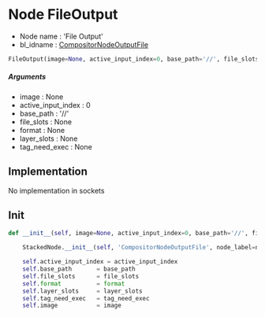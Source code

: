 # Node FileOutput

- Node name : 'File Output'
- bl_idname : [CompositorNodeOutputFile](https://docs.blender.org/api/current/bpy.types.{bl_idname}.html)


``` python
FileOutput(image=None, active_input_index=0, base_path='//', file_slots=None, format=None, layer_slots=None, tag_need_exec=None, node_label=None, node_color=None)
```
##### Arguments

- image : None
- active_input_index : 0
- base_path : '//'
- file_slots : None
- format : None
- layer_slots : None
- tag_need_exec : None

## Implementation

No implementation in sockets

## Init

``` python
def __init__(self, image=None, active_input_index=0, base_path='//', file_slots=None, format=None, layer_slots=None, tag_need_exec=None, node_label=None, node_color=None):

    StackedNode.__init__(self, 'CompositorNodeOutputFile', node_label=node_label, node_color=node_color)

    self.active_input_index = active_input_index
    self.base_path       = base_path
    self.file_slots      = file_slots
    self.format          = format
    self.layer_slots     = layer_slots
    self.tag_need_exec   = tag_need_exec
    self.image           = image
```

